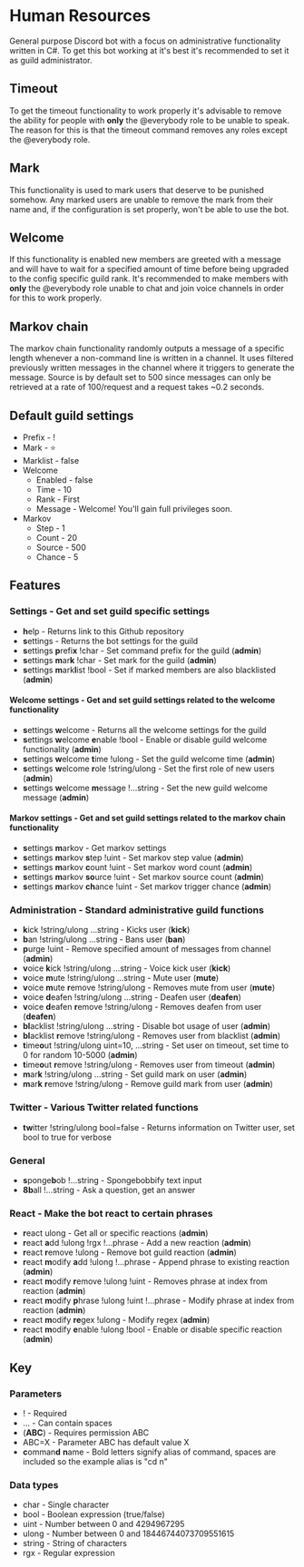 # Human Resources

General purpose Discord bot with a focus on administrative functionality written in C#. To get this bot working at it's best it's recommended to set it as guild administrator. 

## Timeout

To get the timeout functionality to work properly it's advisable to remove the ability for people with **only** the @everybody role to be unable to speak. The reason for this is that the timeout command removes any roles except the @everybody role.

## Mark

This functionality is used to mark users that deserve to be punished somehow. Any marked users are unable to remove the mark from their name and, if the configuration is set properly, won't be able to use the bot.

## Welcome

If this functionality is enabled new members are greeted with a message and will have to wait for a specified amount of time before being upgraded to the config specific guild rank. It's recommended to make members with **only** the @everybody role unable to chat and join voice channels in order for this to work properly.

## Markov chain

The markov chain functionality randomly outputs a message of a specific length whenever a non-command line is written in a channel. It uses filtered previously written messages in the channel where it triggers to generate the message. Source is by default set to 500 since messages can only be retrieved at a rate of 100/request and a request takes ~0.2 seconds.

## Default guild settings

* Prefix - !
* Mark - ⭐
* Marklist - false
* Welcome
  * Enabled - false
  * Time - 10
  * Rank - First
  * Message - Welcome! You'll gain full privileges soon.
* Markov
  * Step - 1
  * Count - 20
  * Source - 500
  * Chance - 5

## Features

### Settings - Get and set guild specific settings

* **h**elp - Returns link to this Github repository
* **s**ettings - Returns the bot settings for the guild
* **s**ettings **p**refi**x** !char - Set command prefix for the guild (**admin**)
* **s**ettings **m**ar**k** !char - Set mark for the guild (**admin**)
* **s**ettings **m**ark**l**ist !bool - Set if marked members are also blacklisted (**admin**)

#### Welcome settings - Get and set guild settings related to the welcome functionality

* **s**ettings **w**elcome - Returns all the welcome settings for the guild
* **s**ettings **w**elcome **e**nable !bool - Enable or disable guild welcome functionality (**admin**)
* **s**ettings **w**elcome **t**ime !ulong - Set the guild welcome time (**admin**)
* **s**ettings **w**elcome **r**ole !string/ulong - Set the first role of new users (**admin**)
* **s**ettings **w**elcome **m**essage !...string - Set the new guild welcome message (**admin**)

#### Markov settings - Get and set guild settings related to the markov chain functionality

* **s**ettings **m**arkov - Get markov settings 
* **s**ettings **m**arkov **s**tep !uint - Set markov step value (**admin**)
* **s**ettings **m**arkov **c**ount !uint - Set markov word count (**admin**)
* **s**ettings **m**arkov **so**urce !uint - Set markov source count (**admin**)
* **s**ettings **m**arkov **ch**ance !uint - Set markov trigger chance (**admin**)

### Administration - Standard administrative guild functions

* **k**ick !string/ulong ...string - Kicks user (**kick**)
* **b**an !string/ulong ...string - Bans user (**ban**)
* **p**urge !uint - Remove specified amount of messages from channel (**admin**)
* **v**oice **k**ick !string/ulong ...string - Voice kick user (**kick**)
* **v**oice **m**ute !string/ulong ...string - Mute user (**mute**)
* **v**oice **m**ute **r**emove !string/ulong - Removes mute from user (**mute**)
* **v**oice **d**eafen !string/ulong ...string - Deafen user (**deafen**)
* **v**oice **d**eafen **r**emove !string/ulong - Removes deafen from user (**deafen**)
* **bl**acklist !string/ulong ...string - Disable bot usage of user (**admin**)
* **bl**acklist **r**emove !string/ulong - Removes user from blacklist (**admin**)
* **t**ime**o**ut !string/ulong uint=10, ...string - Set user on timeout, set time to 0 for random 10-5000 (**admin**)
* **t**ime**o**ut **r**emove !string/ulong - Removes user from timeout (**admin**)
* **m**ar**k** !string/ulong ...string - Set guild mark on user (**admin**)
* **m**ar**k** **r**emove !string/ulong - Remove guild mark from user (**admin**)

### Twitter - Various Twitter related functions

* **tw**itter !string/ulong bool=false - Returns information on Twitter user, set bool to true for verbose

### General

* **s**ponge**b**ob !...string - Spongebobbify text input
* **8b**all !...string - Ask a question, get an answer

### React - Make the bot react to certain phrases

* **r**eact ulong - Get all or specific reactions  (**admin**)
* **r**eact **a**dd !ulong !rgx !...phrase - Add a new reaction (**admin**)
* **r**eact **r**emove !ulong - Remove bot guild reaction (**admin**)
* **r**eact **m**odify **a**dd !ulong !...phrase - Append phrase to existing reaction (**admin**)
* **r**eact **m**odify **r**emove !ulong !uint - Removes phrase at index from reaction (**admin**)
* **r**eact **m**odify **p**hrase !ulong !uint !...phrase - Modify phrase at index from reaction (**admin**)
* **r**eact **m**odify **re**gex !ulong - Modify regex (**admin**)
* **r**eact **m**odify **e**nable !ulong !bool - Enable or disable specific reaction (**admin**)

## Key

### Parameters

* ! - Required
* ... - Can contain spaces
* (**ABC**) - Requires permission ABC
* ABC=X - Parameter ABC has default value X
* **c**omman**d** **n**ame - Bold letters signify alias of command, spaces are included so the example alias is "cd n"

### Data types

* char - Single character
* bool - Boolean expression (true/false)
* uint - Number between 0 and 4294967295
* ulong - Number between 0 and 18446744073709551615
* string - String of characters
* rgx - Regular expression
